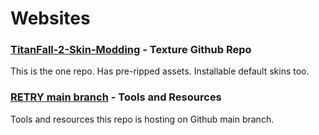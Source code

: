 # Websites

### [TitanFall-2-Skin-Modding](https://github.com/BigSpice/TitanFall-2-Skin-Modding) - Texture Github Repo

This is the one repo. Has pre-ripped assets. Installable default skins too.

### [RETRY main branch](https://github.com/SenorGeese/RETRY-TF2/tree/main) - Tools and Resources

Tools and resources this repo is hosting on Github main branch.
